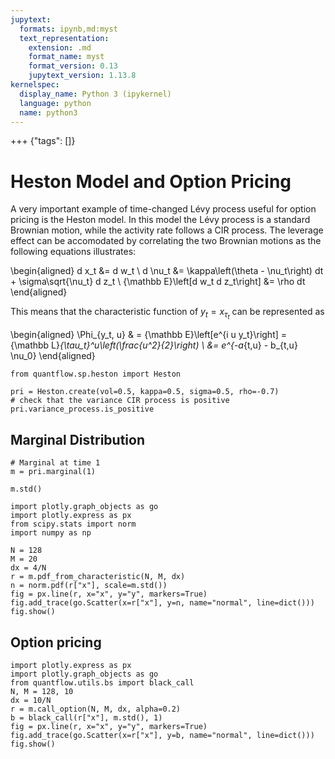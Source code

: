 ```yaml
---
jupytext:
  formats: ipynb,md:myst
  text_representation:
    extension: .md
    format_name: myst
    format_version: 0.13
    jupytext_version: 1.13.8
kernelspec:
  display_name: Python 3 (ipykernel)
  language: python
  name: python3
---
```


+++ {"tags": []}

# Heston Model and Option Pricing

A very important example of time-changed Lévy process useful for option pricing is the Heston model. In this model the Lévy process is a standard Brownian motion, while the activity rate follows a CIR process. The leverage effect can be accomodated by correlating the two Brownian motions as the following equations illustrates:

\begin{aligned}
    d x_t &= d w_t \\
    d \nu_t &= \kappa\left(\theta - \nu_t\right) dt + \sigma\sqrt{\nu_t} d z_t \\
    {\mathbb E}\left[d w_t d z_t\right] &= \rho dt
\end{aligned}

This means that the characteristic function of $y_t=x_{\tau_t}$ can be represented as

\begin{aligned}
    \Phi_{y_t, u} & = {\mathbb E}\left[e^{i u y_t}\right] = {\mathbb L}_{\tau_t}^u\left(\frac{u^2}{2}\right) \\
     &= e^{-a_{t,u} - b_{t,u} \nu_0}
\end{aligned}

```{code-cell} ipython3
from quantflow.sp.heston import Heston
```

```{code-cell} ipython3
pri = Heston.create(vol=0.5, kappa=0.5, sigma=0.5, rho=-0.7)
# check that the variance CIR process is positive
pri.variance_process.is_positive
```

## Marginal Distribution

```{code-cell} ipython3
# Marginal at time 1
m = pri.marginal(1)
```

```{code-cell} ipython3
m.std()
```

```{code-cell} ipython3
import plotly.graph_objects as go
import plotly.express as px
from scipy.stats import norm
import numpy as np

N = 128
M = 20
dx = 4/N
r = m.pdf_from_characteristic(N, M, dx)
n = norm.pdf(r["x"], scale=m.std())
fig = px.line(r, x="x", y="y", markers=True)
fig.add_trace(go.Scatter(x=r["x"], y=n, name="normal", line=dict()))
fig.show()
```

## Option pricing

```{code-cell} ipython3
import plotly.express as px
import plotly.graph_objects as go
from quantflow.utils.bs import black_call
N, M = 128, 10
dx = 10/N
r = m.call_option(N, M, dx, alpha=0.2)
b = black_call(r["x"], m.std(), 1)
fig = px.line(r, x="x", y="y", markers=True)
fig.add_trace(go.Scatter(x=r["x"], y=b, name="normal", line=dict()))
fig.show()
```

```{code-cell} ipython3

```
